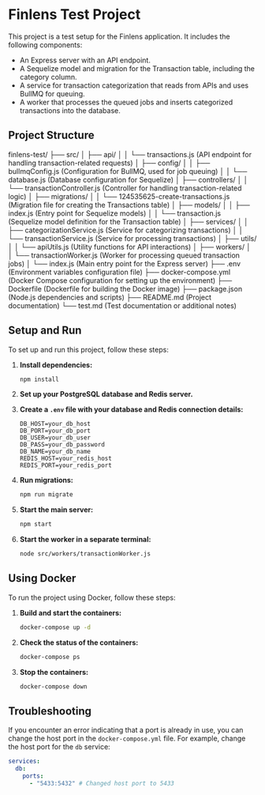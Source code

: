 # Finlens Test Project

This project is a test setup for the Finlens application. It includes the following components:

- An Express server with an API endpoint.
- A Sequelize model and migration for the Transaction table, including the category column.
- A service for transaction categorization that reads from APIs and uses BullMQ for queuing.
- A worker that processes the queued jobs and inserts categorized transactions into the database.

## Project Structure

finlens-test/
├── src/
│ ├── api/
│ │ └── transactions.js (API endpoint for handling transaction-related requests)
│ ├── config/
│ │ ├── bullmqConfig.js (Configuration for BullMQ, used for job queuing)
│ │ └── database.js (Database configuration for Sequelize)
│ ├── controllers/
│ │ └── transactionController.js (Controller for handling transaction-related logic)
│ ├── migrations/
│ │ └── 124535625-create-transactions.js (Migration file for creating the Transactions table)
│ ├── models/
│ │ ├── index.js (Entry point for Sequelize models)
│ │ └── transaction.js (Sequelize model definition for the Transaction table)
│ ├── services/
│ │ ├── categorizationService.js (Service for categorizing transactions)
│ │ └── transactionService.js (Service for processing transactions)
│ ├── utils/
│ │ └── apiUtils.js (Utility functions for API interactions)
│ ├── workers/
│ │ └── transactionWorker.js (Worker for processing queued transaction jobs)
│ └── index.js (Main entry point for the Express server)
├── .env (Environment variables configuration file)
├── docker-compose.yml (Docker Compose configuration for setting up the environment)
├── Dockerfile (Dockerfile for building the Docker image)
├── package.json (Node.js dependencies and scripts)
├── README.md (Project documentation)
└── test.md (Test documentation or additional notes)

## Setup and Run

To set up and run this project, follow these steps:

1. **Install dependencies:**

   ```sh
   npm install
   ```

2. **Set up your PostgreSQL database and Redis server.**

3. **Create a `.env` file with your database and Redis connection details:**

   ```
   DB_HOST=your_db_host
   DB_PORT=your_db_port
   DB_USER=your_db_user
   DB_PASS=your_db_password
   DB_NAME=your_db_name
   REDIS_HOST=your_redis_host
   REDIS_PORT=your_redis_port
   ```

4. **Run migrations:**

   ```sh
   npm run migrate
   ```

5. **Start the main server:**

   ```sh
   npm start
   ```

6. **Start the worker in a separate terminal:**
   ```sh
   node src/workers/transactionWorker.js
   ```

## Using Docker

To run the project using Docker, follow these steps:

1. **Build and start the containers:**

   ```sh
   docker-compose up -d
   ```

2. **Check the status of the containers:**

   ```sh
   docker-compose ps
   ```

3. **Stop the containers:**
   ```sh
   docker-compose down
   ```

## Troubleshooting

If you encounter an error indicating that a port is already in use, you can change the host port in the `docker-compose.yml` file. For example, change the host port for the `db` service:

```yaml
services:
  db:
    ports:
      - "5433:5432" # Changed host port to 5433
```
